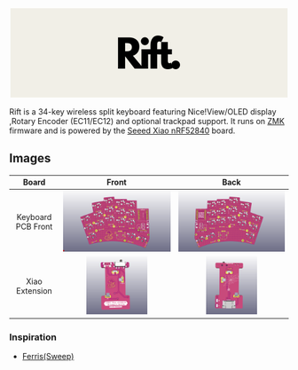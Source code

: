 
<div align="center">
    <img src="gallery/logo.png">
</div>

Rift is a 34-key wireless split keyboard featuring Nice!View/OLED display ,Rotary Encoder (EC11/EC12) and optional trackpad support. It runs on [ZMK](https://zmk.dev/) firmware and is powered by the [Seeed Xiao nRF52840](https://www.seeedstudio.com/Seeed-XIAO-BLE-nRF52840-p-5201.html) board.
## Images
| Board                 | Front                                             | Back                                               |
| :--:                  | :--:                                              | :--:                                               |
| Keyboard PCB Front    | <img src="gallery/keyboard_pcb_front.png">        | <img src="gallery/keyboard_pcb_back.png">          |
| Xiao Extension        | <img src="gallery/xiao_power_pcb.png" height=105> | <img src="gallery/xiao_power_back.png" height=105> |

### Inspiration
- [Ferris(Sweep)](https://github.com/davidphilipbarr/Sweep)